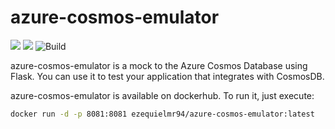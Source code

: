 # azure-cosmos-emulator

<img src="https://img.shields.io/badge/python-3.7.5-blue"> <img src="https://img.shields.io/github/license/digital-divas/PINP"> ![Build](https://github.com/ezequielramos/azure-cosmos-emulator/workflows/Docker/badge.svg?branch=master)

azure-cosmos-emulator is a mock to the Azure Cosmos Database using Flask. You can use it to test your application that integrates with CosmosDB.

azure-cosmos-emulator is available on dockerhub. To run it, just execute:

```bash
docker run -d -p 8081:8081 ezequielmr94/azure-cosmos-emulator:latest
```

